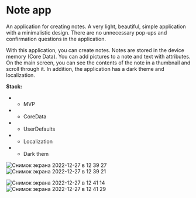 # Note app

An application for creating notes. A very light, beautiful, simple application with a minimalistic design. There are no unnecessary pop-ups and confirmation questions in the application.

With this application, you can create notes. Notes are stored in the device memory (Core Data). You can add pictures to a note and text with attributes. On the main screen, you can see the contents of the note in a thumbnail and scroll through it. In addition, the application has a dark theme and localization.


**Stack:**

* - MVP

* - CoreData

* - UserDefaults

* - Localization

* - Dark them



![Снимок экрана 2022-12-27 в 12 39 27](https://user-images.githubusercontent.com/72195521/209647285-ad94ce04-859b-4113-9c0b-14cc02758158.png)
![Снимок экрана 2022-12-27 в 12 39 21](https://user-images.githubusercontent.com/72195521/209647315-de7e5706-286f-4bb3-b6aa-2b430f37a3cf.png)

![Снимок экрана 2022-12-27 в 12 41 14](https://user-images.githubusercontent.com/72195521/209647358-0448795f-79a0-4d57-bd56-c0c8ca4cdc07.png)
![Снимок экрана 2022-12-27 в 12 41 29](https://user-images.githubusercontent.com/72195521/209647398-0734692d-8c49-42a0-a08f-d61486c00b2d.png)

